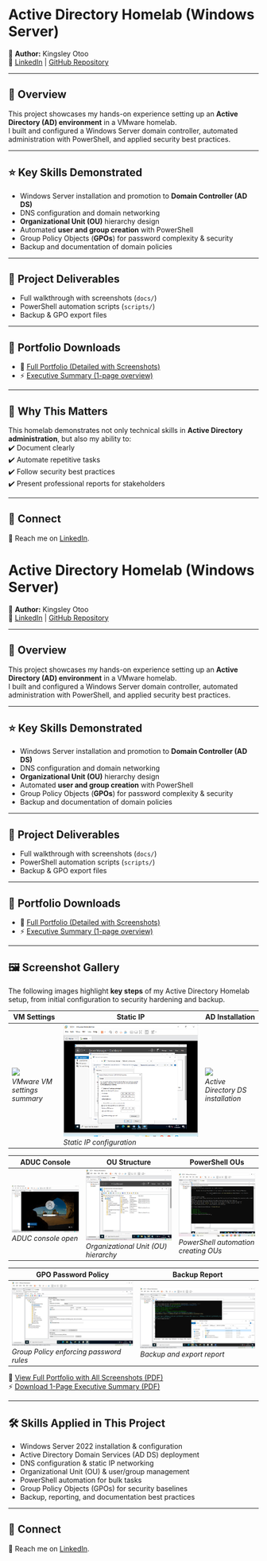# Active Directory Homelab (Windows Server)

👤 **Author:** Kingsley Otoo  
🔗 [LinkedIn](https://www.linkedin.com/in/kingsley-otoo-6aabb0273) | [GitHub Repository](https://github.com/Tygun02/ActiveDirectory-Lab-Homelab)

---

## 📌 Overview
This project showcases my hands-on experience setting up an **Active Directory (AD) environment** in a VMware homelab.  
I built and configured a Windows Server domain controller, automated administration with PowerShell, and applied security best practices.

---

## ⭐ Key Skills Demonstrated
- Windows Server installation and promotion to **Domain Controller (AD DS)**  
- DNS configuration and domain networking  
- **Organizational Unit (OU)** hierarchy design  
- Automated **user and group creation** with PowerShell  
- Group Policy Objects (**GPOs**) for password complexity & security  
- Backup and documentation of domain policies  

---

## 📂 Project Deliverables
- Full walkthrough with screenshots (`docs/`)  
- PowerShell automation scripts (`scripts/`)  
- Backup & GPO export files  

---

## 📄 Portfolio Downloads
- 📘 [Full Portfolio (Detailed with Screenshots)](../ActiveDirectoryHomelab-Portfolio.pdf)  
- ⚡ [Executive Summary (1-page overview)](../ActiveDirectoryHomelab-Summary.pdf)  

---

## 🚀 Why This Matters
This homelab demonstrates not only technical skills in **Active Directory administration**, but also my ability to:  
✔️ Document clearly  
✔️ Automate repetitive tasks  
✔️ Follow security best practices  
✔️ Present professional reports for stakeholders  

---

## 🔗 Connect
📧 Reach me on [LinkedIn](https://www.linkedin.com/in/kingsley-otoo-6aabb0273).  

# Active Directory Homelab (Windows Server)

👤 **Author:** Kingsley Otoo  
🔗 [LinkedIn](https://www.linkedin.com/in/kingsley-otoo-6aabb0273) | [GitHub Repository](https://github.com/Tygun02/ActiveDirectory-Lab-Homelab)

---

## 📌 Overview
This project showcases my hands-on experience setting up an **Active Directory (AD) environment** in a VMware homelab.  
I built and configured a Windows Server domain controller, automated administration with PowerShell, and applied security best practices.

---

## ⭐ Key Skills Demonstrated
- Windows Server installation and promotion to **Domain Controller (AD DS)**  
- DNS configuration and domain networking  
- **Organizational Unit (OU)** hierarchy design  
- Automated **user and group creation** with PowerShell  
- Group Policy Objects (**GPOs**) for password complexity & security  
- Backup and documentation of domain policies  

---

## 📂 Project Deliverables
- Full walkthrough with screenshots (`docs/`)  
- PowerShell automation scripts (`scripts/`)  
- Backup & GPO export files  

---

## 📄 Portfolio Downloads
- 📘 [Full Portfolio (Detailed with Screenshots)](../ActiveDirectoryHomelab-Portfolio.pdf)  
- ⚡ [Executive Summary (1-page overview)](../ActiveDirectoryHomelab-Summary.pdf)  

---

## 🖼️ Screenshot Gallery

The following images highlight **key steps** of my Active Directory Homelab setup, from initial configuration to security hardening and backup.

| VM Settings | Static IP | AD Installation |
|-------------|-----------|-----------------|
| ![](./img/vm-settings.png)<br>_VMware VM settings summary_ | ![](./img/static-ip.png)<br>_Static IP configuration_ | ![](./img/ad-install.png)<br>_Active Directory DS installation_ |

| ADUC Console | OU Structure | PowerShell OUs |
|--------------|--------------|----------------|
| ![](./img/aduc-console.png)<br>_ADUC console open_ | ![](./img/ou-structure.png)<br>_Organizational Unit (OU) hierarchy_ | ![](./img/powershell-ous.png)<br>_PowerShell automation creating OUs_ |

| GPO Password Policy | Backup Report |
|---------------------|---------------|
| ![](./img/gpo-password-policy.png)<br>_Group Policy enforcing password rules_ | ![](./img/backup-report.png)<br>_Backup and export report_ |

📘 [View Full Portfolio with All Screenshots (PDF)](../ActiveDirectoryHomelab-Portfolio.pdf)  
⚡ [Download 1-Page Executive Summary (PDF)](../ActiveDirectoryHomelab-Summary.pdf)  

---

## 🛠️ Skills Applied in This Project
- Windows Server 2022 installation & configuration  
- Active Directory Domain Services (AD DS) deployment  
- DNS configuration & static IP networking  
- Organizational Unit (OU) & user/group management  
- PowerShell automation for bulk tasks  
- Group Policy Objects (GPOs) for security baselines  
- Backup, reporting, and documentation best practices  

---

## 🔗 Connect
📧 Reach me on [LinkedIn](https://www.linkedin.com/in/kingsley-otoo-6aabb0273).  


